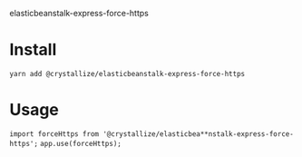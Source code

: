 elasticbeanstalk-express-force-https

# Install

`yarn add @crystallize/elasticbeanstalk-express-force-https`

# Usage

`import forceHttps from '@crystallize/elasticbea**nstalk-express-force-https';`
`app.use(forceHttps);`
